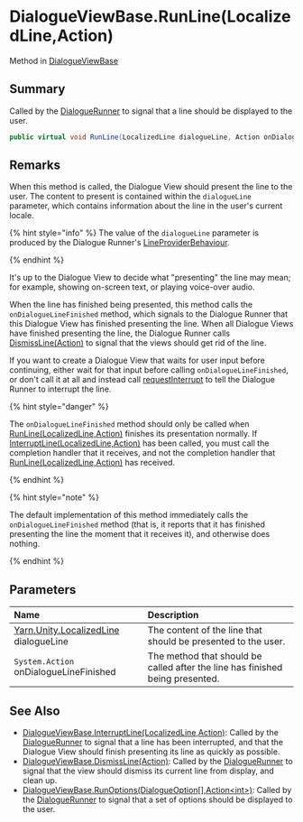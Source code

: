 # DialogueViewBase.RunLine(LocalizedLine,Action)

Method in [DialogueViewBase](/api/csharp/yarn.unity.dialogueviewbase.md)

## Summary


Called by the  <a href="yarn.unity.dialoguerunner.md">DialogueRunner</a>  to signal that a line
should be displayed to the user.


```csharp
public virtual void RunLine(LocalizedLine dialogueLine, Action onDialogueLineFinished)
```

## Remarks

<p>
When this method is called, the Dialogue View should present the
line to the user. The content to present is contained within the
<code>dialogueLine</code> parameter, which contains
information about the line in the user's current locale.
</p> <p>
{% hint style="info" %}
The value of the <code>dialogueLine</code>
parameter is produced by the Dialogue Runner's <a href="yarn.unity.lineproviderbehaviour.md">LineProviderBehaviour</a>.

{% endhint %}
</p> <p>
It's up to the Dialogue View to decide what "presenting" the line
may mean; for example, showing on-screen text, or playing voice-over
audio.
</p> <p>When the line has finished being presented, this method calls
the <code>onDialogueLineFinished</code> method, which signals
to the Dialogue Runner that this Dialogue View has finished
presenting the line. When all Dialogue Views have finished
presenting the line, the Dialogue Runner calls <a href="yarn.unity.dialogueviewbase.dismissline.md">DismissLine(Action)</a> to signal that the views should get rid
of the line.</p> <p>
If you want to create a Dialogue View that waits for user input
before continuing, either wait for that input before calling
<code>onDialogueLineFinished</code>, or don't call it at all
and instead call <a href="yarn.unity.dialogueviewbase.requestinterrupt.md">requestInterrupt</a> to tell the Dialogue
Runner to interrupt the line.
</p> <p>
{% hint style="danger" %}

The <code>onDialogueLineFinished</code> method should only be
called when <a href="yarn.unity.dialogueviewbase.runline.md">RunLine(LocalizedLine,Action)</a> finishes its presentation
normally. If <a href="yarn.unity.dialogueviewbase.interruptline.md">InterruptLine(LocalizedLine,Action)</a> has been called, you must
call the completion handler that it receives, and not the completion
handler that <a href="yarn.unity.dialogueviewbase.runline.md">RunLine(LocalizedLine,Action)</a> has received.

{% endhint %}
</p> <p>
{% hint style="note" %}

The default implementation of this method immediately calls the
<code>onDialogueLineFinished</code> method (that is, it
reports that it has finished presenting the line the moment that it
receives it), and otherwise does nothing.

{% endhint %}
</p>

## Parameters

|Name|Description|
|:---|:---|
|[Yarn.Unity.LocalizedLine](/api/csharp/yarn.unity.localizedline.md) dialogueLine|The content of the line that should be presented to the user.|
|`System.Action` onDialogueLineFinished|The method that should be called after the line has finished being presented.|

## See Also

* [DialogueViewBase.InterruptLine\(LocalizedLine,Action\)](/api/csharp/yarn.unity.dialogueviewbase.interruptline.md): Called by the  <a href="yarn.unity.dialoguerunner.md">DialogueRunner</a>  to signal that a line has been interrupted, and that the Dialogue View should finish presenting its line as quickly as possible.
* [DialogueViewBase.DismissLine\(Action\)](/api/csharp/yarn.unity.dialogueviewbase.dismissline.md): Called by the  <a href="yarn.unity.dialoguerunner.md">DialogueRunner</a>  to signal that the view should dismiss its current line from display, and clean up.
* [DialogueViewBase.RunOptions\(DialogueOption\[\],Action\<int\>\)](/api/csharp/yarn.unity.dialogueviewbase.runoptions.md): Called by the  <a href="yarn.unity.dialoguerunner.md">DialogueRunner</a>  to signal that a set of options should be displayed to the user.

